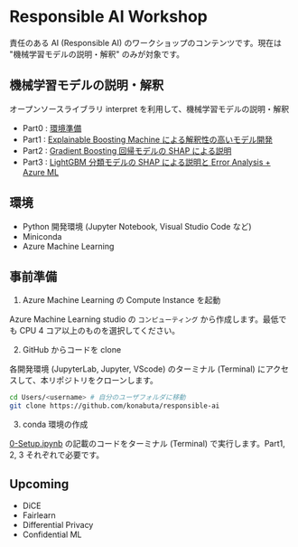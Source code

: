 # Responsible AI Workshop

責任のある AI (Responsible AI) のワークショップのコンテンツです。現在は "機械学習モデルの説明・解釈" のみが対象です。

## 機械学習モデルの説明・解釈

オープンソースライブラリ interpret を利用して、機械学習モデルの説明・解釈

- Part0 : [環境準備](notebook/0-Setup.ipynb)
- Part1 : [Explainable Boosting Machine による解釈性の高いモデル開発](notebook/1-EBM-glassbox.ipynb)
- Part2 : [Gradient Boosting 回帰モデルの SHAP による説明](notebook/2-interpretml-regression.ipynb)
- Part3 : [LightGBM 分類モデルの SHAP による説明と Error Analysis + Azure ML](notebook/3-interpretml-erroranalysis-azureml-exp.ipynb)

## 環境

- Python 開発環境 (Jupyter Notebook, Visual Studio Code など)
- Miniconda
- Azure Machine Learning

## 事前準備

1. Azure Machine Learning の Compute Instance を起動

Azure Machine Learning studio の `コンピューティング` から作成します。最低でも CPU 4 コア以上のものを選択してください。

2. GitHub からコードを clone

各開発環境 (JupyterLab, Jupyter, VScode) のターミナル (Terminal) にアクセスして、本リポジトリをクローンします。

```bash
cd Users/<username> # 自分のユーザフォルダに移動
git clone https://github.com/konabuta/responsible-ai
```

3. conda 環境の作成

[0-Setup.ipynb](notebook/0-Setup.ipynb) の記載のコードをターミナル (Terminal) で実行します。Part1, 2, 3 それぞれで必要です。

## Upcoming

- DiCE
- Fairlearn
- Differential Privacy
- Confidential ML